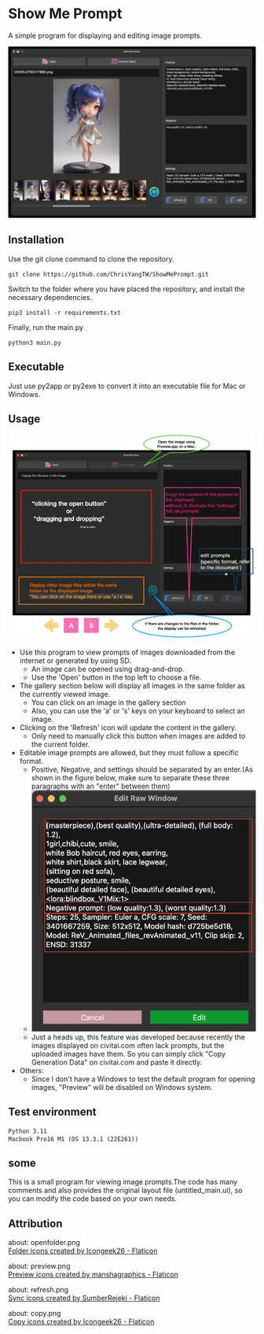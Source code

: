 # Show Me Prompt
A simple program for displaying and editing image prompts.

![sample.png](examples/sample1.png)

## Installation
Use the git clone command to clone the repository.
```
git clone https://github.com/ChrisYangTW/ShowMePrompt.git
```
Switch to the folder where you have placed the repository,
and install the necessary dependencies.
```
pip3 install -r requirements.txt
```
Finally, run the main.py
```
python3 main.py
```

## Executable
Just use py2app or py2exe to convert it into an executable file for Mac or Windows.

## Usage
![usage](examples/usage.png)
* Use this program to view prompts of images downloaded from the internet or generated by using SD.
  * An image can be opened using drag-and-drop.
  * Use the 'Open' button in the top left to choose a file.
* The gallery section below will display all images in the same folder as the currently viewed image.
  * You can click on an image in the gallery section
  * Also, you can use the 'a' or 's' keys on your keyboard to select an image.
* Clicking on the 'Refresh' icon will update the content in the gallery.
  * Only need to manually click this button when images are added to the current folder.
* Editable image prompts are allowed, but they must follow a specific format.
  * Positive, Negative, and settings should be separated by an enter.(As shown in the figure below, make sure to separate these three paragraphs with an "enter" between them)
  * ![editor](examples/editor.png)
  * Just a heads up, this feature was developed because recently the images displayed on civitai.com often lack prompts, but the uploaded images have them. So you can simply click "Copy Generation Data" on civitai.com and paste it directly.
* Others:
  * Since I don't have a Windows to test the default program for opening images, "Preview" will be disabled on Windows system.

## Test environment
```
Python 3.11
Macbook Pro16 M1 (OS 13.3.1 (22E261))
```

## some
This is a small program for viewing image prompts.The code has many comments and also provides the original layout file (untitled_main.ui), so you can modify the code based on your own needs.

## Attribution
about: openfolder.png  
<a href="https://www.flaticon.com/free-icons/folder" title="folder icons">
Folder icons created by Icongeek26 - Flaticon</a>

about: preview.png  
<a href="https://www.flaticon.com/free-icons/preview" title="preview icons">
Preview icons created by manshagraphics - Flaticon</a>

about: refresh.png  
<a href="https://www.flaticon.com/free-icons/sync" title="sync icons">
Sync icons created by SumberRejeki - Flaticon</a>

about: copy.png  
<a href="https://www.flaticon.com/free-icons/copy" title="copy icons">
Copy icons created by Icongeek26 - Flaticon</a>
